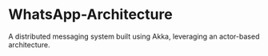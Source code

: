 # WhatsApp-Architecture
A distributed messaging system built using Akka, leveraging an actor-based architecture.
